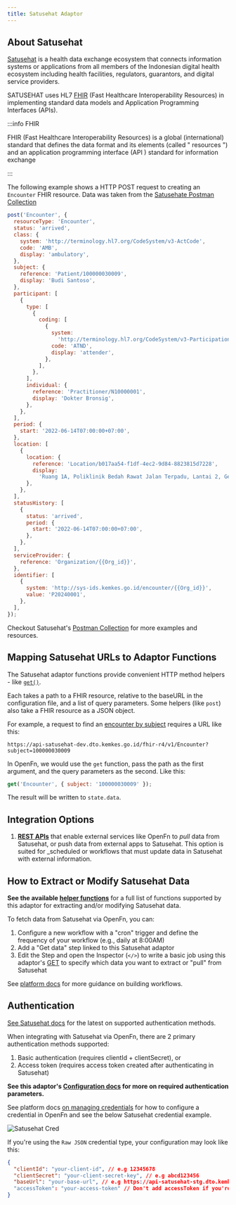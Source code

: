 ```yaml
---
title: Satusehat Adaptor
---
```


## About Satusehat

[Satusehat](https://satusehat.kemkes.go.id/platform/docs/id/playbook/introduction/)
is a health data exchange ecosystem that connects information systems or
applications from all members of the Indonesian digital health ecosystem
including health facilities, regulators, guarantors, and digital service
providers.

SATUSEHAT uses HL7 [FHIR](https://www.hl7.org/fhir/) (Fast Healthcare
Interoperability Resources) in implementing standard data models and Application
Programming Interfaces (APIs).

:::info FHIR

FHIR (Fast Healthcare Interoperability Resources) is a global (international)
standard that defines the data format and its elements (called " resources ")
and an application programming interface (API ) standard for information
exchange

:::

The following example shows a HTTP POST request to creating an `Encounter` FHIR
resource. Data was taken from the
[Satusehate Postman Collection](https://www.postman.com/satusehat/satusehat-public/request/56uan96/encounter-create)

```js
post('Encounter', {
  resourceType: 'Encounter',
  status: 'arrived',
  class: {
    system: 'http://terminology.hl7.org/CodeSystem/v3-ActCode',
    code: 'AMB',
    display: 'ambulatory',
  },
  subject: {
    reference: 'Patient/100000030009',
    display: 'Budi Santoso',
  },
  participant: [
    {
      type: [
        {
          coding: [
            {
              system:
                'http://terminology.hl7.org/CodeSystem/v3-ParticipationType',
              code: 'ATND',
              display: 'attender',
            },
          ],
        },
      ],
      individual: {
        reference: 'Practitioner/N10000001',
        display: 'Dokter Bronsig',
      },
    },
  ],
  period: {
    start: '2022-06-14T07:00:00+07:00',
  },
  location: [
    {
      location: {
        reference: 'Location/b017aa54-f1df-4ec2-9d84-8823815d7228',
        display:
          'Ruang 1A, Poliklinik Bedah Rawat Jalan Terpadu, Lantai 2, Gedung G',
      },
    },
  ],
  statusHistory: [
    {
      status: 'arrived',
      period: {
        start: '2022-06-14T07:00:00+07:00',
      },
    },
  ],
  serviceProvider: {
    reference: 'Organization/{{Org_id}}',
  },
  identifier: [
    {
      system: 'http://sys-ids.kemkes.go.id/encounter/{{Org_id}}',
      value: 'P20240001',
    },
  ],
});
```

Checkout Satusehat's
[Postman Collection](https://www.postman.com/satusehat/satusehat-public/overview)
for more examples and resources.

## Mapping Satusehat URLs to Adaptor Functions

The Satusehat adaptor functions provide convenient HTTP method helpers - like
[`get()`](/adaptors/packages/satusehat-docs#get).

Each takes a path to a FHIR resource, relative to the baseURL in the
configuration file, and a list of query parameters. Some helpers (like `post`)
also take a FHIR resource as a JSON object.

For example, a request to find an
[encounter by subject](https://www.postman.com/satusehat/satusehat-public/request/ef2ilan/encounter-by-subject)
requires a URL like this:

```
https://api-satusehat-dev.dto.kemkes.go.id/fhir-r4/v1/Encounter?subject=100000030009
```

In OpenFn, we would use the `get` function, pass the path as the first argument,
and the query parameters as the second. Like this:

```js
get('Encounter', { subject: '100000030009' });
```

The result will be written to `state.data`.

## Integration Options

1. **[REST APIs](https://satusehat.kemkes.go.id/platform/docs/id/postman-workshop/)**
   that enable external services like OpenFn to _pull_ data from Satusehat, or
   push data from external apps to Satusehat. This option is suited for
   \_scheduled or workflows that must update data in Satusehat with external
   information.

## How to Extract or Modify Satusehat Data

**See the available [helper functions](/adaptors/packages/satusehat-docs)** for
a full list of functions supported by this adaptor for extracting and/or
modifying Satusehat data.

To fetch data from Satusehat via OpenFn, you can:

1. Configure a new workflow with a "cron" trigger and define the frequency of
   your workflow (e.g., daily at 8:00AM)
2. Add a "Get data" step linked to this Satusehat adaptor
3. Edit the Step and open the Inspector (`</>`) to write a basic job using this
   adaptor's [GET](/adaptors/packages/satusehat-docs#get) to specify which data
   you want to extract or "pull" from Satusehat

See [platform docs](/documentation/build/workflows) for more guidance on
building workflows.

## Authentication

[See Satusehat docs](https://satusehat.kemkes.go.id/platform/docs/id/api-catalogue/authentication/)
for the latest on supported authentication methods.

When integrating with Satusehat via OpenFn, there are 2 primary authentication
methods supported:

1. Basic authentication (requires clientId + clientSecret), or
2. Access token (requires access token created after authenticating in
   Satusehat)

**See this adaptor's
[Configuration docs](/adaptors/packages/satusehat-configuration-schema) for more
on required authentication parameters.**

See platform docs
[on managing credentials](/documentation/manage-projects/manage-credentials) for
how to configure a credential in OpenFn and see the below Satusehat credential
example.

![Satusehat Cred](/img/satusehat_credential_edit.png)

If you're using the `Raw JSON` credential type, your configuration may look like
this:

```json
{
  "clientId": "your-client-id", // e.g 12345678
  "clientSecret": "your-client-secret-key", // e.g abcd123456
  "baseUrl": "your-base-url", // e.g https://api-satusehat-stg.dto.kemkes.go.id
  "accessToken": "your-access-token" // Don't add accessToken if you're using client secret and client id
}
```
